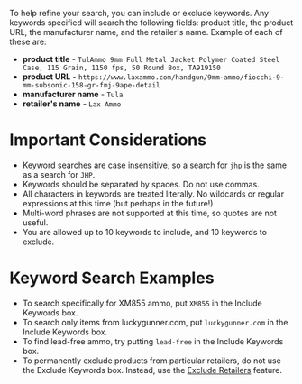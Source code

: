 <!-- TITLE: Keywords -->
<!-- SUBTITLE: How to perform keyword searches with AmmoSeek.com -->

To help refine your search, you can include or exclude keywords. Any keywords specified will search the following fields: product title, the product URL, the manufacturer name, and the retailer's name. Example of each of these are:

- **product title** - `TulAmmo 9mm Full Metal Jacket Polymer Coated Steel Case, 115 Grain, 1150 fps, 50 Round Box, TA919150`
- **product URL** - `https://www.laxammo.com/handgun/9mm-ammo/fiocchi-9-mm-subsonic-158-gr-fmj-9ape-detail`
- **manufacturer name** - `Tula`
- **retailer's name** - `Lax Ammo`

# Important Considerations

- Keyword searches are case insensitive, so a search for `jhp` is the same as a search for `JHP`.
- Keywords should be separated by spaces. Do not use commas.
- All characters in keywords are treated literally. No wildcards or regular expressions at this time (but perhaps in the future!)
- Multi-word phrases are not supported at this time, so quotes are not useful.
- You are allowed up to 10 keywords to include, and 10 keywords to exclude.

# Keyword Search Examples

- To search specifically for XM855 ammo, put `XM855` in the Include Keywords box.
- To search only items from luckygunner.com, put `luckygunner.com` in the Include Keywords box.
- To find lead-free ammo, try putting `lead-free` in the Include Keywords box.
- To permanently exclude products from particular retailers, do not use the Exclude Keywords box. Instead, use the [Exclude Retailers](exclude-retailers) feature.